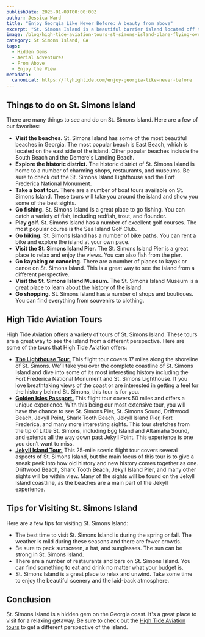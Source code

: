 ```yaml
---
publishDate: 2025-01-09T00:00:00Z
author: Jessica Ward
title: "Enjoy Georgia Like Never Before: A beauty from above"
excerpt: "St. Simons Island is a beautiful barrier island located off the coast of Georgia. It's known for its pristine beaches, lush marshes, and charming historic towns. If you're looking for a relaxing getaway, St. Simons Island is the perfect place to visit."
image: /blog/high-tide-aviation-tours-st-simons-island-plane-flying-over-island.jpeg
category: St Simons Island, GA
tags:
  - Hidden Gems
  - Aerial Adventures
  - From Above
  - Enjoy the View
metadata:
  canonical: https://flyhightide.com/enjoy-georgia-like-never-before
---
```


## Things to do on St. Simons Island

There are many things to see and do on St. Simons Island. Here are a few of our favorites:

- **Visit the beaches.** St. Simons Island has some of the most beautiful beaches in Georgia. The most popular beach is East Beach, which is located on the east side of the island. Other popular beaches include the South Beach and the Demere's Landing Beach.
- **Explore the historic district.** The historic district of St. Simons Island is home to a number of charming shops, restaurants, and museums. Be sure to check out the St. Simons Island Lighthouse and the Fort Frederica National Monument.
- **Take a boat tour.** There are a number of boat tours available on St. Simons Island. These tours will take you around the island and show you some of the best sights.
- **Go fishing.** St. Simons Island is a great place to go fishing. You can catch a variety of fish, including redfish, trout, and flounder.
- **Play golf.** St. Simons Island has a number of excellent golf courses. The most popular course is the Sea Island Golf Club.
- **Go biking.** St. Simons Island has a number of bike paths. You can rent a bike and explore the island at your own pace.
- **Visit the St. Simons Island Pier.** The St. Simons Island Pier is a great place to relax and enjoy the views. You can also fish from the pier.
- **Go kayaking or canoeing.** There are a number of places to kayak or canoe on St. Simons Island. This is a great way to see the island from a different perspective.
- **Visit the St. Simons Island Museum.** The St. Simons Island Museum is a great place to learn about the history of the island.
- **Go shopping.** St. Simons Island has a number of shops and boutiques. You can find everything from souvenirs to clothing.

## High Tide Aviation Tours

High Tide Aviation offers a variety of tours of St. Simons Island. These tours are a great way to see the island from a different perspective. Here are some of the tours that High Tide Aviation offers:

- [**The Lighthouse Tour.**](https://flyhightide.com/st-simons-island/lighthouse-tour) This flight tour covers 17 miles along the shoreline of St. Simons. We’ll take you over the complete coastline of St. Simons Island and dive into some of its most interesting history including the Fort Frederica National Monument and St. Simons Lighthouse. If you love breathtaking views of the coast or are interested in getting a feel for the history behind St. Simons, this tour is for you.
- [**Golden Isles Passport.**](https://flyhightide.com/st-simons-island/golden-isles-passport) This flight tour covers 50 miles and offers a unique experience. With this being our most extensive tour, you will have the chance to see St. Simons Pier, St. Simons Sound, Driftwood Beach, Jekyll Point, Shark Tooth Beach, Jekyll Island Pier, Fort Frederica, and many more interesting sights. This tour stretches from the tip of Little St. Simons, including Egg Island and Altamaha Sound, and extends all the way down past Jekyll Point. This experience is one you don’t want to miss.
- [**Jekyll Island Tour.**](https://flyhightide.com/st-simons-island/jekyll-island) This 25-mile scenic flight tour covers several aspects of St. Simons Island, but the main focus of this tour is to give a sneak peek into how old history and new history comes together as one. Driftwood Beach, Shark Tooth Beach, Jekyll Island Pier, and many other sights will be within view. Many of the sights will be found on the Jekyll Island coastline, as the beaches are a main part of the Jekyll experience.

## Tips for Visiting St. Simons Island

Here are a few tips for visiting St. Simons Island:

- The best time to visit St. Simons Island is during the spring or fall. The weather is mild during these seasons and there are fewer crowds.
- Be sure to pack sunscreen, a hat, and sunglasses. The sun can be strong in St. Simons Island.
- There are a number of restaurants and bars on St. Simons Island. You can find something to eat and drink no matter what your budget is.
- St. Simons Island is a great place to relax and unwind. Take some time to enjoy the beautiful scenery and the laid-back atmosphere.

## Conclusion

St. Simons Island is a hidden gem on the Georgia coast. It's a great place to visit for a relaxing getaway. Be sure to check out the [High Tide Aviation tours](https://flyhightide.com/) to get a different perspective of the island.
